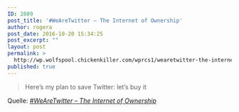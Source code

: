 ```yaml
---
ID: 2809
post_title: '#WeAreTwitter – The Internet of Ownership'
author: rogera
post_date: 2016-10-20 15:34:25
post_excerpt: ""
layout: post
permalink: >
  http://wp.wolfspool.chickenkiller.com/wprcs1/wearetwitter-the-internet-of-ownership/
published: true
---
```

<blockquote>Here’s my plan to save Twitter: let’s buy it</blockquote>
Quelle: <em><a href="http://internetofownership.net/campaigns/wearetwitter/">#WeAreTwitter – The Internet of Ownership</a></em>